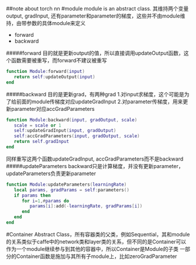 ##note about torch nn
#module
module is an abstract class.
其维持两个变量 output, gradInput, 还有parameter和parameter的梯度，这些并不由module维持，由带参数的具体module来定义

- forward
- backward

#####forward
目的就是更新output的值，所以直接调用updateOutput函数，这个函数需要被重写，而forward不建议被重写
```lua
function Module:forward(input)
   return self:updateOutput(input)
end
```
#####backward
目的是更新grad，有两种grad
1.对input求梯度，这个可能是为了给前面的module传梯度对应updateGradInput
2.对parameter传梯度，用来更新parameter对应accGradParameters
```lua
function Module:backward(input, gradOutput, scale)
   scale = scale or 1
   self:updateGradInput(input, gradOutput)
   self:accGradParameters(input, gradOutput, scale)
   return self.gradInput
end
```
同样重写这两个函数updateGradInput, accGradParameters而不是backward
#####updateParameters
backward只是计算梯度，并没有更新parameter，updateParameters负责更新parameter
```lua
function Module:updateParameters(learningRate)
   local params, gradParams = self:parameters()
   if params then
      for i=1,#params do
         params[i]:add(-learningRate, gradParams[i])
      end
   end
end

```

#Container
Abstract Class，所有容器类的父类，例如Sequential，其和module的关系类似于caffe中的network类和layer类的关系，但不同的是Container可以作为一个module继续参与到其他的容器中，所以Container是Module的子类
一部分的Container函数是施加与其所有子module上，比如zeroGradParameter


